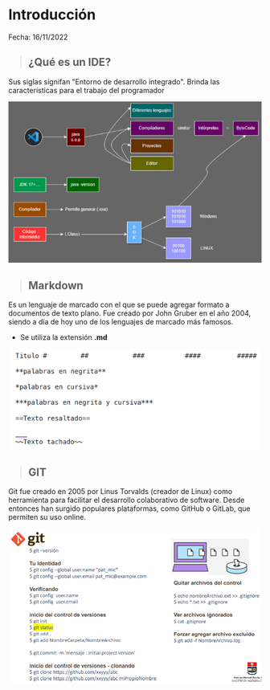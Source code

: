 # Introducción

Fecha: 16/11/2022

> ## ¿Qué es un IDE?
Sus siglas signifan "Entorno de desarrollo integrado". Brinda las características para el trabajo del programador

![IDE](gráfico.png)

> ## Markdown
Es un lenguaje de marcado con el que se puede agregar formato a documentos de texto plano. Fue creado por John Gruber en el año 2004, siendo a día de hoy uno de los lenguajes de marcado más famosos.

+ Se utiliza la extensión **.md**

![ejemplo](EjemploSyntax.png)

> ## GIT
Git fue creado en 2005 por Linus Torvalds (creador de Linux) como herramienta para facilitar el desarrollo colaborativo de software. Desde entonces han surgido populares plataformas, como GitHub o GitLab, que permiten su uso online.

![ejemploGIT](git.png)
